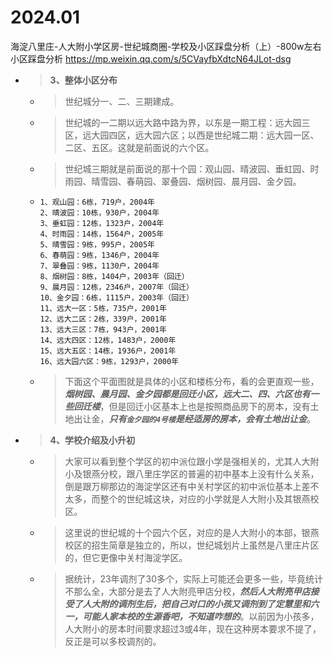 
# 2024.01

海淀八里庄-人大附小学区房-世纪城商圈-学校及小区踩盘分析（上）-800w左右小区踩盘分析 https://mp.weixin.qq.com/s/5CVayfbXdtcN64JLot-dsg
- > **3、整体小区分布**
  * > 世纪城分一、二、三期建成。
  * > 世纪城的一二期以远大路中路为界，以东是一期工程：远大园三区，远大园四区，远大园六区；以西是世纪城二期：远大园一区、二区、五区。这就是前面说的六个区。
  * > 世纪城三期就是前面说的那十个园：观山园、晴波园、垂虹园、时雨园、晴雪园、春萌园、翠叠园、烟树园、晨月园、金夕园。
  * >
    ```console
    1、观山园：6栋，719户，2004年
    2、晴波园：10栋，930户，2004年
    3、垂虹园：12栋，1323户，2004年
    4、时雨园：14栋，1564户，2005年
    5、晴雪园：9栋，995户，2005年
    6、春萌园：9栋，1346户，2004年
    7、翠叠园：9栋，1130户，2004年
    8、烟树园：8栋，1404户，2003年（回迁）
    9、晨月园：12栋，2346户，2007年（回迁）
    10、金夕园：6栋，1115户，2003年（回迁）
    11、远大一区：5栋，735户，2001年
    12、远大二区：2栋，339户，2001年
    13、远大三区：7栋，943户，2001年
    14、远大四区：12栋，1483户，2000年
    15、远大五区：14栋，1936户，2001年
    16、远大园六区：9栋，1293户，2000年
    ```
  * > 下面这个平面图就是具体的小区和楼栋分布，看的会更直观一些，***烟树园、晨月园、金夕园都是回迁小区，远大二、四、六区也有一些回迁楼***，但是回迁小区基本上也是按照商品房下的房本，没有土地出让金，***只有`金夕园的4号楼`是经适房的房本，会有土地出让金***。
- > **4、学校介绍及小升初**
  * > 大家可以看到整个学区的初中派位跟小学是强相关的，尤其人大附小及银燕分校，跟八里庄学区的普遍的初中基本上没有什么关系，倒是跟万柳那边的海淀学区还有中关村学区的初中派位基本上差不太多，而整个的世纪城这块，对应的小学就是人大附小及其银燕校区。
  * > 这里说的世纪城的十个园六个区，对应的是人大附小的本部，银燕校区的招生简章是独立的，所以，世纪城划片上虽然是八里庄片区的，但它更像中关村海淀学区。
  * > 据统计，23年调剂了30多个，实际上可能还会更多一些，毕竟统计不那么全，大部分是去了人大附亮甲店分校，***然后人大附亮甲店接受了人大附的调剂生后，把自己对口的小孩又调剂到了定慧里和六一，可能人家本校的生源香吧，不知道咋想的***。以前因为小孩多，人大附小的房本时间要求超过3或4年，现在这种房本要求不提了，反正是可以多校调剂的。
